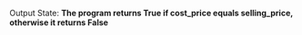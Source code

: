 Output State: **The program returns True if cost_price equals selling_price, otherwise it returns False**